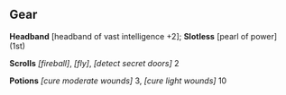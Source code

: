 ## **Gear**

**Headband** [headband of vast intelligence +2];
**Slotless** [pearl of power] (1st)

**Scrolls** *[fireball]*, *[fly]*, *[detect secret doors]* $2$

**Potions** *[cure moderate wounds]* $3$, *[cure light wounds]* $10$
